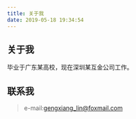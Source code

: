 ```yaml
---
title: 关于我
date: 2019-05-18 19:34:54
---
```


## 关于我

毕业于广东某高校，现在深圳某互金公司工作。

## 联系我

> e-mail:gengxiang_lin@foxmail.com 